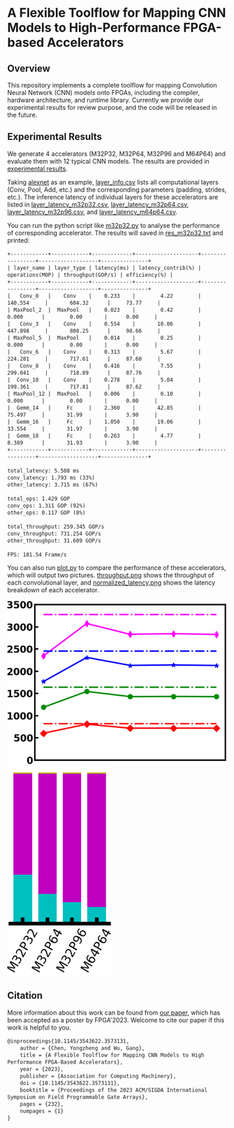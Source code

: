 # A Flexible Toolflow for Mapping CNN Models to High-Performance FPGA-based Accelerators

## Overview
This repository implements a complete toolflow for mapping Convolution Neural Network (CNN) models onto FPGAs, including the compiler, hardware architecture, and runtime library. Currently we provide our experimental results for review purpose, and the code will be released in the future.

## Experimental Results
We generate 4 accelerators (M32P32, M32P64, M32P96 and M64P64) and evaluate them with 12 typical CNN models. The results are provided in [experimental results](./experimental_results/). 

Taking [alexnet](./experimental_results/alexnet/) as an example, [layer_info.csv](./experimental_results/alexnet/layer_info.csv) lists all computational layers (Conv, Pool, Add, etc.) and the corresponding parameters (padding, strides, etc.). The inference latency of individual layers for these accelerators are listed in [layer_latency_m32p32.csv](./experimental_results/alexnet/layer_latency_m32p32.csv), [layer_latency_m32p64.csv](./experimental_results/alexnet/layer_latency_m32p64.csv), [layer_latency_m32p96.csv](./experimental_results/alexnet/layer_latency_m32p96.csv), and [layer_latency_m64p64.csv](./experimental_results/alexnet/layer_latency_m64p64.csv). 

You can run the python script like [m32p32.py](./experimental_results/alexnet/m32p32.py) to analyse the performance of corresponding accelerator. The results will saved in [res_m32p32.txt](./experimental_results/alexnet/res_m32p32.txt) and printed:

```
+------------+------------+-------------+--------------------+-----------------+-------------------+---------------+
| layer_name | layer_type | latency(ms) | latency_contrib(%) | operations(MOP) | throughput(GOP/s) | efficiency(%) |
+------------+------------+-------------+--------------------+-----------------+-------------------+---------------+
|   Conv_0   |    Conv    |    0.233    |        4.22        |     140.554     |       604.32      |     73.77     |
| MaxPool_2  |  MaxPool   |    0.023    |        0.42        |      0.000      |        0.00       |      0.00     |
|   Conv_3   |    Conv    |    0.554    |       10.06        |     447.898     |       808.25      |     98.66     |
| MaxPool_5  |  MaxPool   |    0.014    |        0.25        |      0.000      |        0.00       |      0.00     |
|   Conv_6   |    Conv    |    0.313    |        5.67        |     224.281     |       717.61      |     87.60     |
|   Conv_8   |    Conv    |    0.416    |        7.55        |     299.041     |       718.89      |     87.76     |
|  Conv_10   |    Conv    |    0.278    |        5.04        |     199.361     |       717.81      |     87.62     |
| MaxPool_12 |  MaxPool   |    0.006    |        0.10        |      0.000      |        0.00       |      0.00     |
|  Gemm_14   |     Fc     |    2.360    |       42.85        |      75.497     |       31.99       |      3.90     |
|  Gemm_16   |     Fc     |    1.050    |       19.06        |      33.554     |       31.97       |      3.90     |
|  Gemm_18   |     Fc     |    0.263    |        4.77        |      8.389      |       31.93       |      3.90     |
+------------+------------+-------------+--------------------+-----------------+-------------------+---------------+

total_latency: 5.508 ms
conv_latency: 1.793 ms (33%)
other_latency: 3.715 ms (67%)

total_ops: 1.429 GOP
conv_ops: 1.311 GOP (92%)
other_ops: 0.117 GOP (8%)

total_throughput: 259.345 GOP/s
conv_throughput: 731.254 GOP/s
other_throughput: 31.609 GOP/s

FPS: 181.54 Frame/s
```

You can also run [plot.py](./experimental_results/alexnet/plot.py) to compare the performance of these accelerators, which will output two pictures. [throughput.png](./experimental_results/alexnet/throughput.png) shows the throughput of each convolutional layer, and [normalized_latency.png](./experimental_results/alexnet/normalized_latency.png) shows the latency breakdown of each accelerator.

![Throughput evaluation](./experimental_results/alexnet/throughput.png) ![Latency breakdown](./experimental_results/alexnet/normalized_latency.png)

## Citation
More information about this work can be found from [our paper](https://dl.acm.org/doi/10.1145/3543622.3573131), which has been accepted as a poster by FPGA'2023. Welcome to cite our paper if this work is helpful to you.
```
@inproceedings{10.1145/3543622.3573131,
    author = {Chen, Yongzheng and Wu, Gang},
    title = {A Flexible Toolflow for Mapping CNN Models to High Performance FPGA-Based Accelerators},
    year = {2023},
    publisher = {Association for Computing Machinery},
    doi = {10.1145/3543622.3573131},
    booktitle = {Proceedings of the 2023 ACM/SIGDA International Symposium on Field Programmable Gate Arrays},
    pages = {232},
    numpages = {1}
}
```